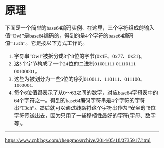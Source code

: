 <span  style="font-family: Simsun,serif; font-size: 17px; ">

# 原理

下面是一个简单的base64编码实例。在这里，三个字符组成的输入值“Ow!”是base64编码的，得到的是4个字符的base64编码值“T3ch”。它是按以下方式工作的。

1. 字符串"Ow!"被拆分成3个8位的字节(0x4F、0x77、0x21)。
2. 这3个字节构成了一个24位的二进制01001111 01110111 00100001。
3. 这些为被划分为一些6位的序列010011、110111、011100、1000001.
4. 每个6位值都表示了从0～63之间的数字，对应base64字母表中的64个字符之一。得到的base64编码字符串是4个字符的字符串“T3ch”。然后就可以通过线路将这个字符串作为“安全的”8位字符传送出去，因为只用了一些移植性最好的字符(字母、数字等)。

---

https://www.cnblogs.com/chengmo/archive/2014/05/18/3735917.html

</span>